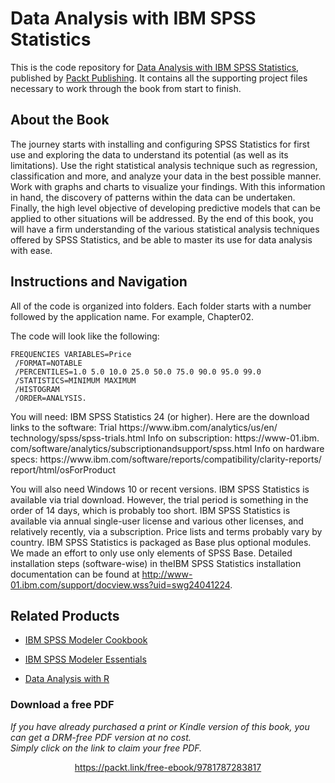 # Data Analysis with IBM SPSS Statistics
This is the code repository for [Data Analysis with IBM SPSS Statistics](https://www.packtpub.com/big-data-and-business-intelligence/data-analysis-ibm-spss-statistics?utm_source=github&utm_medium=repository&utm_campaign=9781787283817), published by [Packt Publishing](https://www.packtpub.com/?utm_source=github). It contains all the supporting project files necessary to work through the book from start to finish.
## About the Book
The journey starts with installing and configuring SPSS Statistics for first use and exploring the data to understand its potential (as well as its limitations). Use the right statistical analysis technique such as regression, classification and more, and analyze your data in the best possible manner. Work with graphs and charts to visualize your findings. With this information in hand, the discovery of patterns within the data can be undertaken. Finally, the high level objective of developing predictive models that can be applied to other situations will be addressed. By the end of this book, you will have a firm understanding of the various statistical analysis techniques offered by SPSS Statistics, and be able to master its use for data analysis with ease.

## Instructions and Navigation
All of the code is organized into folders. Each folder starts with a number followed by the application name. For example, Chapter02.



The code will look like the following:
```
FREQUENCIES VARIABLES=Price
 /FORMAT=NOTABLE
 /PERCENTILES=1.0 5.0 10.0 25.0 50.0 75.0 90.0 95.0 99.0
 /STATISTICS=MINIMUM MAXIMUM
 /HISTOGRAM
 /ORDER=ANALYSIS.
```

You will need: IBM SPSS Statistics 24 (or higher).
Here are the download links to the software:
Trial https:/​/​www.​ibm.​com/​analytics/​us/​en/​technology/​spss/spss-​trials.​html
Info on subscription: https:/​/​www-​01.​ibm.​com/​software/​analytics/subscriptionandsupport/​spss.​html
Info on hardware specs: https:/​/​www.​ibm.​com/​software/​reports/compatibility/​clarity-​reports/​report/​html/​osForProduct

You will also need Windows 10 or recent versions.
IBM SPSS Statistics is available via trial download. However, the trial period is something in the order of 14 days, which is probably too short.
IBM SPSS Statistics is available via annual single-user license and various other licenses, and relatively recently, via a subscription.
Price lists and terms probably vary by country.
IBM SPSS Statistics is packaged as Base plus optional modules. We made an effort to only use only elements of SPSS Base.
Detailed installation steps (software-wise) in theIBM SPSS Statistics installation documentation can be found at http://www-01.ibm.com/support/docview.wss?uid=swg24041224.

## Related Products
* [IBM SPSS Modeler Cookbook](https://www.packtpub.com/big-data-and-business-intelligence/ibm-spss-modeler-cookbook?utm_source=github&utm_medium=repository&utm_campaign=9781849685467)

* [IBM SPSS Modeler Essentials](https://www.packtpub.com/big-data-and-business-intelligence/ibm-spss-modeler-essentials?utm_source=github&utm_medium=repository&utm_campaign=9781788291118)

* [Data Analysis with R](https://www.packtpub.com/big-data-and-business-intelligence/data-analysis-r?utm_source=github&utm_medium=repository&utm_campaign=9781785288142)


### Download a free PDF

 <i>If you have already purchased a print or Kindle version of this book, you can get a DRM-free PDF version at no cost.<br>Simply click on the link to claim your free PDF.</i>
<p align="center"> <a href="https://packt.link/free-ebook/9781787283817">https://packt.link/free-ebook/9781787283817 </a> </p>